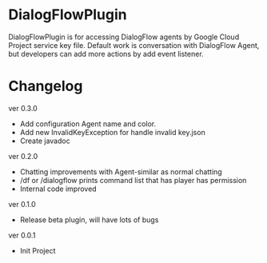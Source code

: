 # DialogFlowPlugin
DialogFlowPlugin is for accessing DialogFlow agents by Google Cloud Project service key file. Default work is conversation with DialogFlow Agent, but developers can add more actions by add event listener.

# Changelog
ver 0.3.0
* Add configuration Agent name and color.
* Add new InvalidKeyException for handle invalid key.json
* Create javadoc

ver 0.2.0
* Chatting improvements with Agent-similar as normal chatting
* /df or /dialogflow prints command list that has player has permission
* Internal code improved

ver 0.1.0
* Release beta plugin, will have lots of bugs

ver 0.0.1
* Init Project
